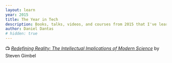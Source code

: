 ```yaml
---
layout: learn
year: 2015
title: The Year in Tech
description: Books, talks, videos, and courses from 2015 that I've learned from in the subsequent years
author: Daniel Dantas
# hidden: true
---
```


📺 _[Redefining Reality: The Intellectual Implications of Modern Science](https://www.thegreatcoursesplus.com/redefining-reality-the-intellectual-implications-of-modern-science)_ by Steven Gimbel <!-- 2/21/2025 -->
